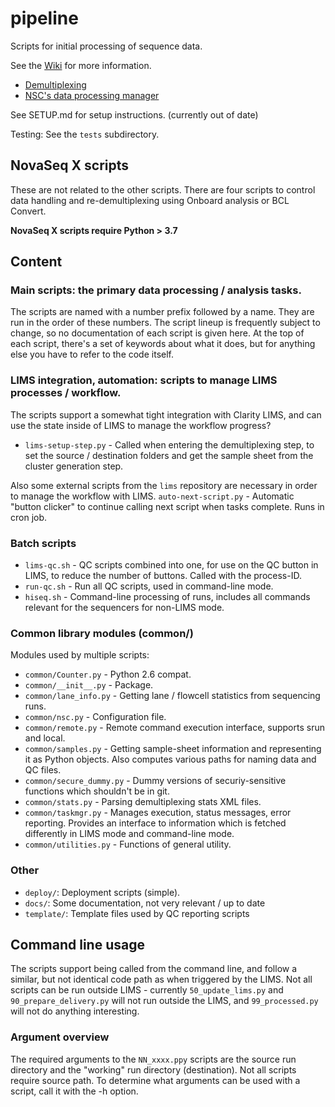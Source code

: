 # pipeline

Scripts for initial processing of sequence data.

See the [Wiki](https://github.com/nsc-norway/pipeline/wiki) for more information. 


* [Demultiplexing](https://github.com/nsc-norway/pipeline/wiki/Demultiplexing)
* [NSC's data processing manager](https://github.com/nsc-norway/pipeline/wiki/DataProcessing)


See SETUP.md for setup instructions. (currently out of date)

Testing: See the `tests` subdirectory.


## NovaSeq X scripts

These are not related to the other scripts. There are four scripts to control data handling and
re-demultiplexing using Onboard analysis or BCL Convert.

**NovaSeq X scripts require Python > 3.7**


## Content

### Main scripts: the primary data processing / analysis tasks.

The scripts are named with a number prefix followed by a name. They are run in
the order of these numbers. The script lineup is frequently subject to change, so 
no documentation of each script is given here. At the top of each script, there's
a set of keywords about what it does, but for anything else you have to refer to
the code itself.

### LIMS integration, automation: scripts to manage LIMS processes / workflow.

The scripts support a somewhat tight integration with Clarity LIMS, and can use
the state inside of LIMS to manage the workflow progress?

* `lims-setup-step.py` - Called when entering the demultiplexing step, to set the source / destination folders and get the sample sheet from the cluster generation step.

Also some external scripts from the `lims` repository are necessary in order to
manage the workflow with LIMS. `auto-next-script.py` - Automatic "button clicker" to continue calling next script when tasks complete. Runs in cron job.

### Batch scripts

* `lims-qc.sh` - QC scripts combined into one, for use on the QC button in LIMS, to reduce the number of buttons. Called with the process-ID.
* `run-qc.sh` - Run all QC scripts, used in command-line mode.
* `hiseq.sh` - Command-line processing of runs, includes all commands relevant for the sequencers for non-LIMS mode.

### Common library modules (common/)
Modules used by multiple scripts:
* `common/Counter.py` - Python 2.6 compat.
* `common/__init__.py` - Package.
* `common/lane_info.py` - Getting lane / flowcell statistics from sequencing runs.
* `common/nsc.py` - Configuration file.
* `common/remote.py` - Remote command execution interface, supports srun and local.
* `common/samples.py` - Getting sample-sheet information and representing it as Python objects. Also computes various paths for naming data and QC files.
* `common/secure_dummy.py` - Dummy versions of securiy-sensitive functions which shouldn't be in git.
* `common/stats.py` - Parsing demultiplexing stats XML files.
* `common/taskmgr.py` - Manages execution, status messages, error reporting. Provides an interface to information which is fetched differently in LIMS mode and command-line mode.
* `common/utilities.py` - Functions of general utility.

### Other
* `deploy/`: Deployment scripts (simple).
* `docs/`: Some documentation, not very relevant / up to date
* `template/`: Template files used by QC reporting scripts


## Command line usage

The scripts support being called from the command line, and follow a similar, but
not identical code path as when triggered by the LIMS. Not all scripts can be run
outside LIMS - currently `50_update_lims.py` and `90_prepare_delivery.py` will not 
run outside the LIMS, and `99_processed.py` will not do anything interesting.

### Argument overview

The required arguments to the `NN_xxxx.ppy` scripts 
are the source run directory and the "working" run directory
(destination). Not all scripts require source path.
To determine what arguments can be
used with a script, call it with the -h option.


